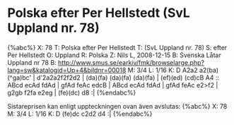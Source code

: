 # Polska efter Per Hellstedt (SvL Uppland nr. 78)

{%abc%}
X: 78
T: Polska efter Per Hellstedt
T: (SvL Uppland nr. 78)
S: efter Per Hellstedt
O: Uppland
R: Polska
Z: Nils L, 2008-12-15
B: Svenska Låtar Uppland nr 78
B: http://www.smus.se/earkiv/fmk/browselarge.php?lang=sw&katalogid=Up+4&bildnr=00018
M: 3/4
L: 1/16
K: D
A2a2 a2(ba) (^ga)bc' | d'2a2a2f2f2d2 | (da)(fa) (da)(fa) (da)(fa) | (ef)(ed) (cd)cB A4 ::
ABcd ecAd fdAd | gfAd feAc edcB | ABcd ecAd fdAd | gfAd feAc e2>f2 |
g2gb f2fa e2eg | (fe)(dc) d8 :|
{%endabc%}

Sistareprisen kan enligt uppteckningen ovan även avslutas:
{%abc%}
X: 78
M: 3/4
L: 1/16
K: D
(fe)dc c2d2 d4 :|
{%endabc%}
